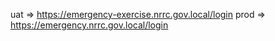 uat => https://emergency-exercise.nrrc.gov.local/login
prod => https://emergency.nrrc.gov.local/login
